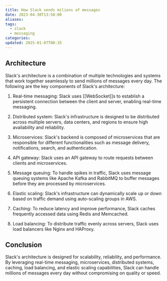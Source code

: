 ```yaml
---
title: How Slack sends milions of messages
date: 2023-04-30T13:58:00
aliases: 
tags:
  - slack
  - messaging
categories: 
updated: 2025-01-07T00:35
---
```


## Architecture

Slack's architecture is a combination of multiple technologies and systems that work together seamlessly to send millions of messages every day. The following are the key components of Slack's architecture:

1. Real-time messaging: Slack uses [[WebSocket]]s to establish a persistent connection between the client and server, enabling real-time messaging.

2. Distributed system: Slack's infrastructure is designed to be distributed across multiple servers, data centers, and regions to ensure high availability and reliability.

3. Microservices: Slack's backend is composed of microservices that are responsible for different functionalities such as message delivery, notifications, search, and authentication.

4. API gateway: Slack uses an API gateway to route requests between clients and microservices.

5. Message queuing: To handle spikes in traffic, Slack uses message queuing systems like Apache Kafka and RabbitMQ to buffer messages before they are processed by microservices.

6. Elastic scaling: Slack's infrastructure can dynamically scale up or down based on traffic demand using auto-scaling groups in AWS.

7. Caching: To reduce latency and improve performance, Slack caches frequently accessed data using Redis and Memcached.

8. Load balancing: To distribute traffic evenly across servers, Slack uses load balancers like Nginx and HAProxy.

## Conclusion

Slack's architecture is designed for scalability, reliability, and performance. By leveraging real-time messaging, microservices, distributed systems, caching, load balancing, and elastic scaling capabilities, Slack can handle millions of messages every day without compromising on quality or speed.